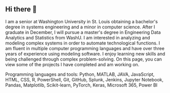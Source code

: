 ## Hi there 👋

I am a senior at Washington University in St. Louis obtaining a bachelor's degree in systems engineering and a minor in computer science. After I graduate in December, I will pursue a master's degree in Engineering Data Analytics and Statistics from WashU. I am interested in analyzing and modeling complex systems in order to automate technological functions. I am fluent in multiple computer programming languages and have over three years of experience using modeling software. I enjoy learning new skills and being challenged through complex problem-solving. On this page, you can view some of the projects I have completed and am working on.

Programming languages and tools: Python, MATLAB, JAVA, JavaScript, HTML, CSS, R, PowerShell, Git, GitHub, Splunk, Jenkins, Jupyter Notebook, Pandas, Matplotlib, Scikit-learn, PyTorch, Keras, Microsoft 365, Power BI



